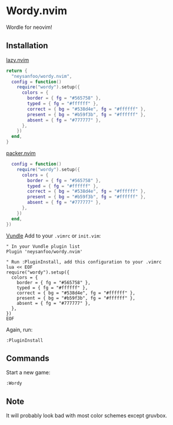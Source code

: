 # Wordy.nvim

Wordle for neovim!

## Installation

[lazy.nvim](https://github.com/folke/lazy.nvim)

```lua
return {
  "neysanfoo/wordy.nvim",
  config = function()
    require("wordy").setup({
      colors = {
        border = { fg = "#565758" },
        typed = { fg = "#ffffff" },
        correct = { bg = "#538d4e", fg = "#ffffff" },
        present = { bg = "#b59f3b", fg = "#ffffff" },
        absent = { fg = "#777777" },
      },
    })
  end,
}
```

[packer.nvim](https://github.com/wbthomason/packer.nvim)

```lua
  config = function()
    require("wordy").setup({
      colors = {
        border = { fg = "#565758" },
        typed = { fg = "#ffffff" },
        correct = { bg = "#538d4e", fg = "#ffffff" },
        present = { bg = "#b59f3b", fg = "#ffffff" },
        absent = { fg = "#777777" },
      },
    })
  end,
})
```


[Vundle](https://github.com/VundleVim/Vundle.vim)
Add to your `.vimrc` or `init.vim`:
```vim
" In your Vundle plugin list
Plugin 'neysanfoo/wordy.nvim'

" Run :PluginInstall, add this configuration to your .vimrc
lua << EOF
require("wordy").setup({
  colors = {
    border = { fg = "#565758" },
    typed = { fg = "#ffffff" },
    correct = { bg = "#538d4e", fg = "#ffffff" },
    present = { bg = "#b59f3b", fg = "#ffffff" },
    absent = { fg = "#777777" },
  },
})
EOF
```

Again, run:
```
:PluginInstall
```

## Commands

Start a new game:

```
:Wordy
```

## Note

It will probably look bad with most color schemes except gruvbox.
